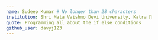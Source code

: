 ```yaml
---
name: Sudeep Kumar # No longer than 28 characters
institution: Shri Mata Vaishno Devi University, Katra 🚩 
quote: Programming all about the if else conditions
github_user: davyj123
---
```


